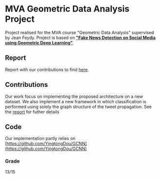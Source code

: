 # MVA Geometric Data Analysis Project
Project realised for the MVA course "Geometric Data Analysis" supervised by Jean Feydy. Project is based on [**"Fake News Detection on Social Media using Geometric Deep Learning"**](https://arxiv.org/pdf/1902.06673.pdf). 

## Report
Report with our contributions to find [here](https://github.com/RomanPlaud/Geometric-Project/blob/main/geometric_project.pdf).

## Contributions
Our work focus on implementing the proposed architecture on a new dataset. We also implement a new framework in which classification is performed using solely the graph structure of the tweet propagation. See the [report](https://github.com/RomanPlaud/Geometric-Project/blob/main/geometric_project.pdf) for futher details 

## Code
Our implementation partly relies on [https://github.com/YingtongDou/GCNN](https://github.com/YingtongDou/GCNN)

### Grade 
13/15
